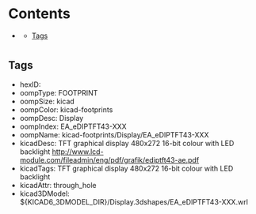



Contents
========

* [](#)
	* [Tags](#tags)

# 

## Tags

- hexID: 
- oompType: FOOTPRINT
- oompSize: kicad
- oompColor: kicad-footprints
- oompDesc: Display
- oompIndex: EA_eDIPTFT43-XXX
- oompName: kicad-footprints/Display/EA_eDIPTFT43-XXX
- kicadDesc: TFT graphical display 480x272 16-bit colour with LED backlight http://www.lcd-module.com/fileadmin/eng/pdf/grafik/ediptft43-ae.pdf
- kicadTags: TFT graphical display 480x272 16-bit colour with LED backlight
- kicadAttr: through_hole
- kicad3DModel: ${KICAD6_3DMODEL_DIR}/Display.3dshapes/EA_eDIPTFT43-XXX.wrl
